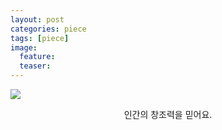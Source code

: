 ```yaml
---
layout: post
categories: piece
tags: [piece]
image:
  feature:
  teaser:
---
```

![](https://3.bp.blogspot.com/-WmdN0c-gNRs/UXxpKcQok7I/AAAAAAAADDw/0FCre5psVSg/s1600/Before-Sunrise-006.jpg)

<p align="center">인간의 창조력을 믿어요.</p>

